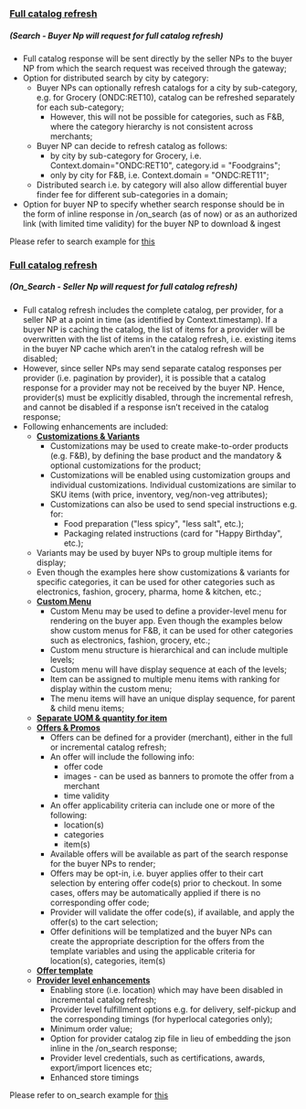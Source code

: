 ### <ins>Full catalog refresh</ins> <h5>(Search - Buyer Np will request for full catalog refresh)</h5>
* Full catalog response will be sent directly by the seller NPs to the buyer NP from which the search request was received through the gateway;
* Option for distributed search by city by category:
    * Buyer NPs can optionally refresh catalogs for a city by sub-category, e.g. for Grocery (ONDC:RET10), catalog can be refreshed separately for each sub-category;
        * However, this will not be possible for categories, such as F&B, where the category hierarchy is not consistent across merchants;
    * Buyer NP can decide to refresh catalog as follows:
        * by city by sub-category for Grocery, i.e. Context.domain="ONDC:RET10", category.id = "Foodgrains";
        * only by city for F&B, i.e. Context.domain = "ONDC:RET11";
    * Distributed search i.e. by category will also allow differential buyer finder fee for different sub-categories in a domain;
* Option for buyer NP to specify whether search response should be in the form of inline response in /on_search (as of now) or as an authorized link (with limited time validity) for the buyer NP to download & ingest

Please refer to search example for [this](https://github.com/ONDC-Official/ONDC-RET-Specifications/blob/draft-1.x/api/components/Examples/B2C/search/search_by_city.yaml)

### <ins>Full catalog refresh</ins> <h5>(On_Search - Seller Np will request for full catalog refresh)</h5>
* Full catalog refresh includes the complete catalog, per provider, for a seller NP at a point in time (as identified by Context.timestamp). If a buyer NP is caching the catalog, the list of items for a provider will be overwritten with the list of items in the catalog refresh, i.e. existing items in the buyer NP cache which aren’t in the catalog refresh will be disabled;
* However, since seller NPs may send separate catalog responses per provider (i.e. pagination by provider), it is possible that a catalog response for a provider may not be received by the buyer NP. Hence, provider(s) must be explicitly disabled, through the incremental refresh, and cannot be disabled if a response isn’t received in the catalog response;
* Following enhancements are included:
    * <ins> **Customizations & Variants** </ins>
        * Customizations may be used to create make-to-order products (e.g. F&B), by defining the base product and the mandatory & optional customizations for the product;
        * Customizations will be enabled using customization groups and individual customizations. Individual customizations are similar to SKU items (with price, inventory, veg/non-veg attributes);
        * Customizations can also be used to send special instructions e.g. for:
            * Food preparation ("less spicy", "less salt", etc.);
            * Packaging related instructions (card for "Happy Birthday", etc.);
    * Variants may be used by buyer NPs to group multiple items for display;
    * Even though the examples here show customizations & variants for specific categories, it can be used for other categories such as electronics, fashion, grocery, pharma, home & kitchen, etc.;
    * <ins> **Custom Menu** </ins>
        * Custom Menu may be used to define a provider-level menu for rendering on the buyer app. Even though the examples below show custom menus for F&B, it can be used for other categories such as electronics, fashion, grocery, etc.;
        * Custom menu structure is hierarchical and can include multiple levels;
        * Custom menu will have display sequence at each of the levels;
        * Item can be assigned to multiple menu items with ranking for display within the custom menu;
        * The menu items will have an unique display sequence, for parent & child menu items;
    * <ins> **Separate UOM & quantity for item** </ins>
    * <ins> **Offers & Promos** </ins>
        * Offers can be defined for a provider (merchant), either in the full or incremental catalog refresh;
        * An offer will include the following info:
            * offer code
            * images - can be used as banners to promote the offer from a merchant
            * time validity
        * An offer applicability criteria can include one or more of the following:
            * location(s)
            * categories
            * item(s)
        * Available offers will be available as part of the search response for the buyer NPs to render;
        * Offers may be opt-in, i.e. buyer applies offer to their cart selection by entering offer code(s) prior to checkout. In some cases, offers may be automatically applied if there is no corresponding offer code;
        * Provider will validate the offer code(s), if available, and apply the offer(s) to the cart selection;
        * Offer definitions will be templatized and the buyer NPs can create the appropriate description for the offers from the template variables and using the applicable criteria for location(s), categories, item(s)
    * <ins> **Offer template** </ins>
    * <ins> **Provider level enhancements** </ins>
        * Enabling store (i.e. location) which may have been disabled in incremental catalog refresh;
        * Provider level fulfillment options e.g. for delivery, self-pickup and the corresponding timings (for hyperlocal categories only);
        * Minimum order value;
        * Option for provider catalog zip file in lieu of embedding the json inline in the /on_search response;
        * Provider level credentials, such as certifications, awards, export/import licences etc;
        * Enhanced store timings

Please refer to on_search example for [this](https://github.com/ONDC-Official/ONDC-RET-Specifications/blob/draft-1.x/api/components/Examples/B2C/on_search/on_search_Grocery.yaml)




        


